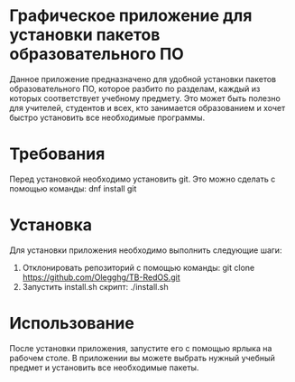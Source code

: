 # Графическое приложение для установки пакетов образовательного ПО


Данное приложение предназначено для удобной установки пакетов образовательного ПО, которое разбито по разделам, каждый из которых соответствует учебному предмету. 
Это может быть полезно для учителей, студентов и всех, кто занимается образованием и хочет быстро установить все необходимые программы.

# Требования
Перед установкой необходимо установить git. Это можно сделать с помощью команды:
dnf install git
# Установка
Для установки приложения необходимо выполнить следующие шаги:
1. Отклонировать репозиторий с помощью команды:
git clone https://github.com/Olegghg/TB-RedOS.git
2. Запустить install.sh скрипт:
./install.sh
# Использование
После установки приложения, запустите его c помощью ярлыка на рабочем столе. 
В приложении вы можете выбрать нужный учебный предмет и установить все необходимые пакеты.
